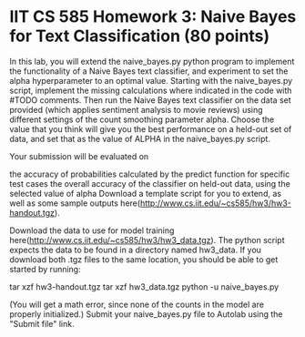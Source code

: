 
# IIT CS 585 Homework 3: Naive Bayes for Text Classification (80 points)
In this lab, you will extend the naive_bayes.py python program to implement the functionality of a Naive Bayes text classifier, and experiment to set the alpha hyperparameter to an optimal value.
Starting with the naive_bayes.py script, implement the missing calculations where indicated in the code with #TODO comments. Then run the Naive Bayes text classifier on the data set provided (which applies sentiment analysis to movie reviews) using different settings of the count smoothing parameter alpha. Choose the value that you think will give you the best performance on a held-out set of data, and set that as the value of ALPHA in the naive_bayes.py script.

Your submission will be evaluated on

the accuracy of probabilities calculated by the predict function for specific test cases
the overall accuracy of the classifier on held-out data, using the selected value of alpha
Download a template script for you to extend, as well as some sample outputs here(http://www.cs.iit.edu/~cs585/hw3/hw3-handout.tgz).

Download the data to use for model training here(http://www.cs.iit.edu/~cs585/hw3/hw3_data.tgz). The python script expects the data to be found in a directory named hw3_data. If you download both .tgz files to the same location, you should be able to get started by running:

tar xzf hw3-handout.tgz
tar xzf hw3_data.tgz
python -u naive_bayes.py
                
(You will get a math error, since none of the counts in the model are properly initialized.)
Submit your naive_bayes.py file to Autolab using the "Submit file" link.
